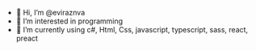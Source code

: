 - 👋 Hi, I’m @eviraznva
- 👀 I’m interested in programming 
- 🌱 I’m currently using c#, Html, Css, javascript, typescript, sass, react, preact
